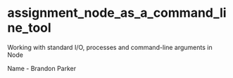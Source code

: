 # assignment_node_as_a_command_line_tool
Working with standard I/O, processes and command-line arguments in Node

Name - Brandon Parker
